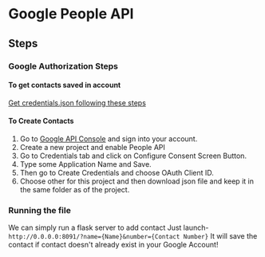 # Google People API

## Steps

### Google Authorization Steps

#### To get contacts saved in account

[Get credentials.json following these steps](https://developers.google.com/people/quickstart/python)

#### To Create Contacts

1. Go to [Google API Console](https://console.developers.google.com) and sign into your account.
2. Create a new project and enable People API
3. Go to Credentials tab and click on Configure Consent Screen Button.
4. Type some Application Name and Save.
5. Then go to Create Credentials and choose OAuth Client ID.
6. Choose other for this project and then download json file and keep it in the same folder as of the project.

### Running the file
We can simply run a flask server to add contact
Just launch-
```http://0.0.0.0:8091/?name={Name}&number={Contact Number}```
It will save the contact if contact doesn't already exist in your Google Account!
